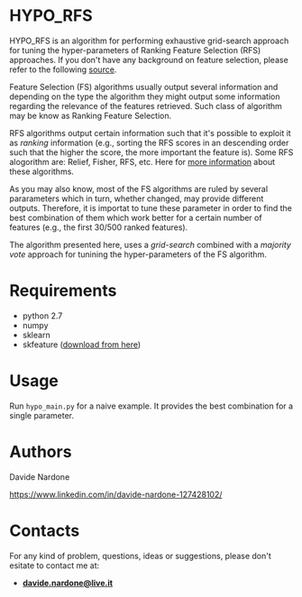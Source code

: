 # HYPO_RFS

HYPO_RFS is an algorithm for performing exhaustive grid-search approach for tuning the hyper-parameters of Ranking Feature Selection (RFS) approaches. If you don't have any background on feature selection, please refer to the following [source](https://machinelearningmastery.com/an-introduction-to-feature-selection/).

Feature Selection (FS) algorithms usually output several information and depending on the type the algorithm they might output some information regarding the relevance of the features retrieved. Such class of algorithm may be know as Ranking Feature Selection.
  
RFS algorithms output certain information such that it's possible to exploit it as *ranking* information (e.g., sorting the RFS scores in an descending order such that the higher the score, the more important the feature is). Some RFS alogorithm are: Relief, Fisher, RFS, etc. Here for [more information](http://eprints.kku.edu.sa/170/1/feature_selection_for_classification.pdf) about these algorithms.

As you may also know, most of the FS algorithms are ruled by several pararameters which in turn, whether changed, may provide different outputs. Therefore, it is importat to tune these parameter in order to find the best combination of them which work better for a certain number of features (e.g., the first 30/500 ranked features).

The algorithm presented here, uses a *grid-search* combined with a *majority vote* approach for tunining the hyper-parameters of the FS algorithm.


# Requirements

  - python 2.7
  - numpy
  - sklearn
  - skfeature ([download from here](https://github.com/jundongl/scikit-feature/tree/master/skfeature))
 
 # Usage
 
 Run `hypo_main.py` for a naive example. It provides the best combination for a single parameter.
 
 
 # Authors

  Davide Nardone
  
  https://www.linkedin.com/in/davide-nardone-127428102/
  
# Contacts

For any kind of problem, questions, ideas or suggestions, please don't esitate to contact me at: 
- **davide.nardone@live.it**
 
